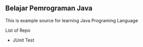 ## Belajar Pemrograman Java

This is example source for learning Java Programing Language

List of Repo
* JUnit Test
